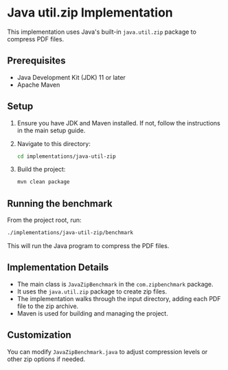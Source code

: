 # Java util.zip Implementation

This implementation uses Java's built-in `java.util.zip` package to compress PDF files.

## Prerequisites

- Java Development Kit (JDK) 11 or later
- Apache Maven

## Setup

1. Ensure you have JDK and Maven installed. If not, follow the instructions in the main setup guide.
2. Navigate to this directory:
   ```bash
   cd implementations/java-util-zip
   ```
3. Build the project:

   ```bash
   mvn clean package
   ```

## Running the benchmark

From the project root, run:

```bash
./implementations/java-util-zip/benchmark
```

This will run the Java program to compress the PDF files.

## Implementation Details

- The main class is `JavaZipBenchmark` in the `com.zipbenchmark` package.
- It uses the `java.util.zip` package to create zip files.
- The implementation walks through the input directory, adding each PDF file to the zip archive.
- Maven is used for building and managing the project.

## Customization

You can modify `JavaZipBenchmark.java` to adjust compression levels or other zip options if needed.
